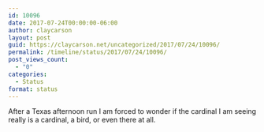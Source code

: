 ```yaml
---
id: 10096
date: 2017-07-24T00:00:00-06:00
author: claycarson
layout: post
guid: https://claycarson.net/uncategorized/2017/07/24/10096/
permalink: /timeline/status/2017/07/24/10096/
post_views_count:
  - "0"
categories:
  - Status
format: status
---
```

After a Texas afternoon run I am forced to wonder if the cardinal I am seeing really is a cardinal, a bird, or even there at all.